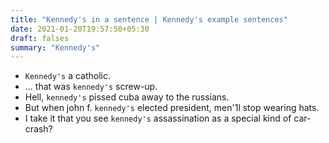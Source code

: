 ```yaml
---
title: "Kennedy's in a sentence | Kennedy's example sentences"
date: 2021-01-20T19:57:50+05:30
draft: falses
summary: "Kennedy's"
---
```

- `Kennedy's` a catholic.
- ... that was `kennedy's` screw-up.
- Hell, `kennedy's` pissed cuba away to the russians.
- But when john f. `kennedy's` elected president, men'1l stop wearing hats.
- I take it that you see `kennedy's` assassination as a special kind of car-crash?
                 
